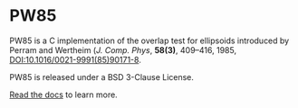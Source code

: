 # PW85

PW85 is a C implementation of the overlap test for ellipsoids
introduced by Perram and Wertheim (*J. Comp. Phys*, **58(3)**, 409–416,
1985, [DOI:10.1016/0021-9991(85)90171-8](https://doi.org/10.1016/0021-9991(85)90171-8).

PW85 is released under a BSD 3-Clause License.

[Read the docs](https://sbrisard.github.io/pw85/) to learn more.
